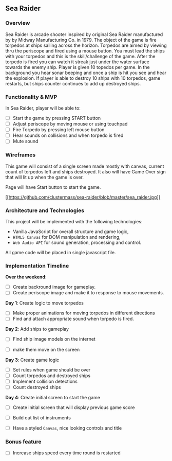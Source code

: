 ## Sea Raider

### Overview

Sea Raider is arcade shooter inspired by original Sea Raider manufactured by by Midway Manufacturing Co. in 1979.
The object of the game is fire torpedos at ships sailing across the horizon. Torpedos are aimed by viewing thru the periscope and fired using a mouse button. You must lead the ships with your torpedos and this is the skill/challenge of the game. After the torpedo is fired you can watch it streak just under the water surface towards the enemy ship. Player is given 10 topedos per game. In the background you hear sonar beeping and once a ship is hit you see and hear the explosion. If player is able to destroy 10 ships with 10 torpedos, game restarts, but ships counter continues to add up destroyed ships.

### Functionality & MVP  

In Sea Raider, player will be able to:

- [ ] Start the game by pressing START button
- [ ] Adjust periscope by moving mouse or using touchpad
- [ ] Fire Torpedo by pressing left mouse button
- [ ] Hear sounds on collisions and when torpedo is fired
- [ ] Mute sound

### Wireframes

This game will consist of a single screen made mostly with canvas, current count of torpedos left and ships destroyed. It also will have Game Over sign that will lit up when the game is over.

Page will have Start button to start the game.

[[https://github.com/clustermass/sea-raider/blob/master/sea_raider.jpg]]

### Architecture and Technologies

This project will be implemented with the following technologies:

- Vanilla JavaScript for overall structure and game logic,
- `HTML5 Canvas` for DOM manipulation and rendering,
- `Web Audio API` for sound generation, processing and control.


All game code will be placed in single javascript file.

### Implementation Timeline

**Over the weekend**:
- [ ] Create backround image for gameplay.
- [ ] Create periscope image and make it to response to mouse movements.

**Day 1**: Create logic to move torpedos

- [ ] Make proper animations for moving torpedos in different directions
- [ ] Find and attach appropriate sound when torpedo is fired.

**Day 2**: Add ships to gameplay

- [ ] Find ship image models on the internet
- [ ] make them move on the screen


**Day 3**: Create game logic


- [ ] Set rules when game should be over
- [ ] Count torpedos and destroyed ships
- [ ] Implement collision detections
- [ ] Count destroyed ships

**Day 4**: Create initial screen to start the game

- [ ] Create initial screen that will display previous game score
- [ ] Build out list of instruments
- [ ] Have a styled `Canvas`, nice looking controls and title


### Bonus feature

- [ ] Increase ships speed every time round is restarted

